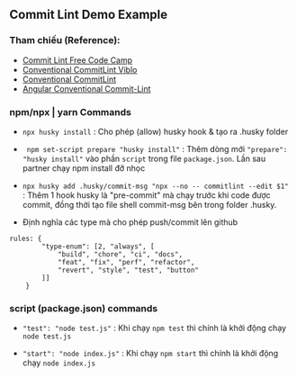 ## Commit Lint Demo Example

### Tham chiếu (Reference): 
* [Commit Lint Free Code Camp](https://www.freecodecamp.org/news/how-to-use-commitlint-to-write-good-commit-messages/)
* [Conventional CommitLint Viblo](https://viblo.asia/p/ban-dang-viet-commit-message-nhu-the-nao-gDVK22A0KLj)
* [Conventional CommitLint](https://www.conventionalcommits.org/en/v1.0.0/#specification)
* [Angular Conventional Commit-Lint](https://github.com/angular/angular/blob/22b96b9/CONTRIBUTING.md#-commit-message-guidelines)

### npm/npx | yarn Commands
* ```npx husky install``` : Cho phép (allow) husky hook & tạo ra .husky folder

* ``` npm set-script prepare "husky install"``` : Thêm dòng mới ```"prepare": "husky install"``` vào phần ```script``` trong file ```package.json```. Lần sau partner chạy npm install đỡ nhọc 

* ```npx husky add .husky/commit-msg "npx --no -- commitlint --edit $1"``` : Thêm 1 hook husky là "pre-commit" mà chạy trước khi code được commit, đồng thời tạo file shell commit-msg bên trong folder .husky.

* Định nghĩa các type mà cho phép push/commit lên github 
```
rules: {
        "type-enum": [2, "always", [
            "build", "chore", "ci", "docs",
            "feat", "fix", "perf", "refactor",
            "revert", "style", "test", "button"
        ]]
    }
```

### script (package.json) commands

* ```"test": "node test.js"``` : Khi chạy ```npm test``` thì chính là khởi động chạy ```node test.js```

* ```"start": "node index.js"``` : Khi chạy ```npm start``` thì chính là khởi động chạy ```node index.js```

